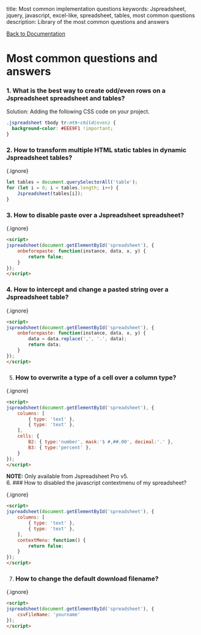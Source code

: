 title: Most common implementation questions
keywords: Jspreadsheet, jquery, javascript, excel-like, spreadsheet, tables, most common questions
description: Library of the most common questions and answers

[Back to Documentation](/docs/v5)

# Most common questions and answers

 

### 1. What is the best way to create odd/even rows on a Jspreadsheet spreadsheet and tables?

Solution: Adding the following CSS code on your project.



```css
.jspreadsheet tbody tr:nth-child(even) {
  background-color: #EEE9F1 !important;
}
```
  
### 2. How to transform multiple HTML static tables in dynamic Jspreadsheet tables?


{.ignore}
```javascript
let tables = document.querySelectorAll('table');
for (let i = 0; i < tables.length; i++) {
    Jspreadsheet(tables[i]);
}
```
  
### 3. How to disable paste over a Jspreadsheet spreadsheet?


{.ignore}
```html
<script>
jspreadsheet(document.getElementById('spreadsheet'), {
    onbeforepaste: function(instance, data, x, y) {
        return false;
    }
});
</script>
```
  
### 4. How to intercept and change a pasted string over a Jspreadsheet table?


{.ignore}
```html
<script>
jspreadsheet(document.getElementById('spreadsheet'), {
    onbeforepaste: function(instance, data, x, y) {
        data = data.replace(',', '.', data);
        return data;
    }
});
</script>
```
  
  5. ### How to overwrite a type of a cell over a column type?


{.ignore}
```html
<script>
jspreadsheet(document.getElementById('spreadsheet'), {
    columns: [
        { type: 'text' },
        { type: 'text' }, 
    ],
    cells: {
        B2: { type:'number', mask:'$ #,##.00', decimal:'.' },
        B3: { type:'percent' },
    }
});
</script>
```
 **NOTE:** Only available from Jspreadsheet Pro v5.  
  6. ### How to disabled the javascript contextmenu of my spreadsheet?


{.ignore}
```html
<script>
jspreadsheet(document.getElementById('spreadsheet'), {
    columns: [
        { type: 'text' },
        { type: 'text' }, 
    ],
    contextMenu: function() {
        return false;
    }
});
</script>
```
  
  7. ### How to change the default download filename?


{.ignore}
```html
<script>
jspreadsheet(document.getElementById('spreadsheet'), {
    csvFileName: 'yourname'
});
</script>
```
 

